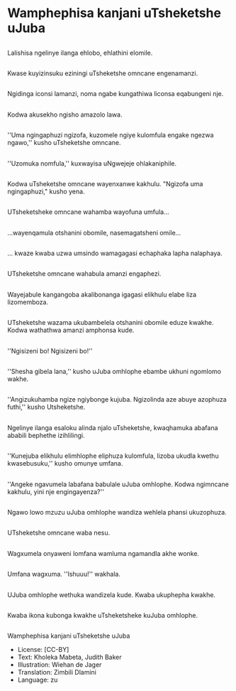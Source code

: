 # Wamphephisa kanjani uTsheketshe uJuba

##
Lalishisa ngelinye
ilanga ehlobo, ehlathini
elomile.

##
Kwase kuyizinsuku
eziningi uTsheketshe
omncane engenamanzi.

##
Ngidinga iconsi lamanzi,
noma ngabe
kungathiwa liconsa
eqabungeni nje.

##
Kodwa akusekho ngisho
amazolo lawa.

##
''Uma ngingaphuzi
ngizofa, kuzomele ngiye
kulomfula engake
ngezwa ngawo,'' kusho
uTsheketshe omncane.

##
''Uzomuka nomfula,''
kuxwayisa uNgwejeje
ohlakaniphile.

##
Kodwa uTsheketshe
omncane wayenxanwe
kakhulu.
"Ngizofa uma
ngingaphuzi," kusho
yena.

##
UTsheketsheke
omncane wahamba
wayofuna umfula...

##
...wayenqamula
otshanini obomile,
nasemagatsheni
omile...

##
... kwaze kwaba uzwa
umsindo wamagagasi
echaphaka lapha
nalaphaya.

##
UTsheketshe omncane
wahabula amanzi
engaphezi.

##
Wayejabule
kangangoba
akalibonanga igagasi
elikhulu elabe liza
lizomemboza.

##
UTsheketshe wazama
ukubambelela otshanini
obomile eduze kwakhe.
Kodwa wathathwa
amanzi amphonsa
kude.

##
''Ngisizeni bo! Ngisizeni
bo!''

##
''Shesha gibela lana,''
kusho uJuba omhlophe
ebambe ukhuni
ngomlomo wakhe.

##

##
''Angizukuhamba ngize
ngiybonge kujuba.
Ngizolinda aze abuye
azophuza futhi,'' kusho
Utsheketshe.

##
Ngelinye ilanga esaloku
alinda njalo
uTsheketshe,
kwaqhamuka abafana
ababili bephethe
izihlilingi.

##
''Kunejuba elikhulu
elimhlophe eliphuza
kulomfula, lizoba ukudla
kwethu kwasebusuku,''
kusho omunye umfana.

##

##
''Angeke ngavumela
labafana babulale uJuba
omhlophe. Kodwa
ngimncane kakhulu,
yini nje engingayenza?''

##
Ngawo lowo mzuzu
uJuba omhlophe
wandiza wehlela phansi
ukuzophuza.

##

##
UTsheketshe omncane
waba nesu.

##
Wagxumela onyaweni
lomfana wamluma
ngamandla akhe
wonke.

##
Umfana wagxuma.
''Ishuuu!'' wakhala.

##
UJuba omhlophe
wethuka wandizela
kude.
Kwaba ukuphepha
kwakhe.

##
Kwaba ikona kubonga
kwakhe uTsheketsheke
kuJuba omhlophe.

##
Wamphephisa kanjani uTsheketshe
uJuba
* License: [CC-BY]
* Text: Kholeka Mabeta, Judith Baker
* Illustration: Wiehan de Jager
* Translation: Zimbili Dlamini
* Language: zu
